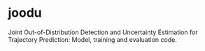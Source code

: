 # joodu
Joint Out-of-Distribution Detection and Uncertainty Estimation for Trajectory Prediction: Model, training and evaluation code.
